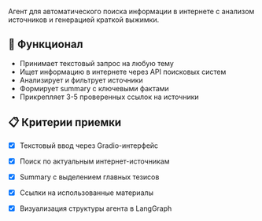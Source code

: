 Агент для автоматического поиска информации в интернете с анализом источников и генерацией краткой выжимки.

## 🚀 Функционал
- Принимает текстовый запрос на любую тему
- Ищет информацию в интернете через API поисковых систем
- Анализирует и фильтрует источники
- Формирует summary с ключевыми фактами
- Прикрепляет 3-5 проверенных ссылок на источники

## 📋 Критерии приемки
- [x] Текстовый ввод через Gradio-интерфейс
- [x] Поиск по актуальным интернет-источникам
- [x] Summary с выделением главных тезисов
- [x] Ссылки на использованные материалы
- [x] Визуализация структуры агента в LangGraph

